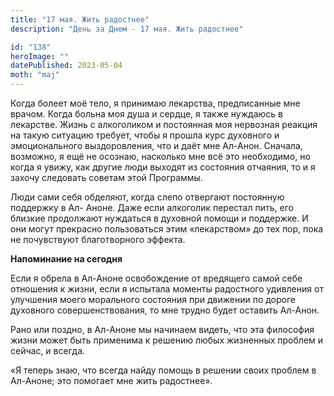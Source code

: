 ```yaml
---
title: "17 мая. Жить радостнее"
description: "День за Днем - 17 мая. Жить радостнее"

id: "138"
heroImage: ""
datePublished: 2023-05-04
moth: "maj"
---
```


Когда болеет моё тело, я принимаю лекарства, предписанные мне врачом. Когда
больна моя душа и сердце, я также нуждаюсь в лекарстве. Жизнь с алкоголиком и
постоянная моя нервозная реакция на такую ситуацию требует, чтобы я прошла
курс духовного и эмоционального выздоровления, что и даёт мне Ал-Анон.
Сначала, возможно, я ещё не осознаю, насколько мне всё это необходимо, но
когда я увижу, как другие люди выходят из состояния отчаяния, то и я захочу
следовать советам этой Программы.

Люди сами себя обделяют, когда слепо отвергают постоянную поддержку в Ал-
Аноне. Даже если алкоголик перестал пить, его близкие продолжают нуждаться в
духовной помощи и поддержке. И они могут прекрасно пользоваться этим
«лекарством» до тех пор, пока не почувствуют благотворного эффекта.

**Напоминание на сегодня**

Если я обрела в Ал-Аноне освобождение от вредящего самой себе отношения к
жизни, если я испытала моменты радостного удивления от улучшения моего
морального состояния при движении по дороге духовного совершенствования, то
мне трудно будет оставить Ал-Анон.

Рано или поздно, в Ал-Аноне мы начинаем видеть, что эта философия жизни может
быть применима к решению любых жизненных проблем и сейчас, и всегда.

«Я теперь знаю, что всегда найду помощь в решении своих проблем в Ал-Аноне;
это помогает мне жить радостнее».
